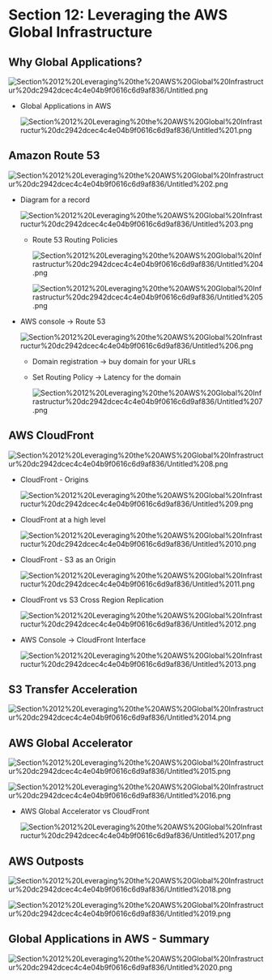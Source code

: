 # Section 12: Leveraging the AWS Global Infrastructure

## Why Global Applications?

![Section%2012%20Leveraging%20the%20AWS%20Global%20Infrastructur%20dc2942dcec4c4e04b9f0616c6d9af836/Untitled.png](Section%2012%20Leveraging%20the%20AWS%20Global%20Infrastructur%20dc2942dcec4c4e04b9f0616c6d9af836/Untitled.png)

- Global Applications in AWS

    ![Section%2012%20Leveraging%20the%20AWS%20Global%20Infrastructur%20dc2942dcec4c4e04b9f0616c6d9af836/Untitled%201.png](Section%2012%20Leveraging%20the%20AWS%20Global%20Infrastructur%20dc2942dcec4c4e04b9f0616c6d9af836/Untitled%201.png)

## Amazon Route 53

![Section%2012%20Leveraging%20the%20AWS%20Global%20Infrastructur%20dc2942dcec4c4e04b9f0616c6d9af836/Untitled%202.png](Section%2012%20Leveraging%20the%20AWS%20Global%20Infrastructur%20dc2942dcec4c4e04b9f0616c6d9af836/Untitled%202.png)

- Diagram for a record

    ![Section%2012%20Leveraging%20the%20AWS%20Global%20Infrastructur%20dc2942dcec4c4e04b9f0616c6d9af836/Untitled%203.png](Section%2012%20Leveraging%20the%20AWS%20Global%20Infrastructur%20dc2942dcec4c4e04b9f0616c6d9af836/Untitled%203.png)

    - Route 53 Routing Policies

        ![Section%2012%20Leveraging%20the%20AWS%20Global%20Infrastructur%20dc2942dcec4c4e04b9f0616c6d9af836/Untitled%204.png](Section%2012%20Leveraging%20the%20AWS%20Global%20Infrastructur%20dc2942dcec4c4e04b9f0616c6d9af836/Untitled%204.png)

        ![Section%2012%20Leveraging%20the%20AWS%20Global%20Infrastructur%20dc2942dcec4c4e04b9f0616c6d9af836/Untitled%205.png](Section%2012%20Leveraging%20the%20AWS%20Global%20Infrastructur%20dc2942dcec4c4e04b9f0616c6d9af836/Untitled%205.png)

- AWS console → Route 53

    ![Section%2012%20Leveraging%20the%20AWS%20Global%20Infrastructur%20dc2942dcec4c4e04b9f0616c6d9af836/Untitled%206.png](Section%2012%20Leveraging%20the%20AWS%20Global%20Infrastructur%20dc2942dcec4c4e04b9f0616c6d9af836/Untitled%206.png)

    - Domain registration → buy domain for your URLs
    - Set Routing Policy → Latency for the domain

        ![Section%2012%20Leveraging%20the%20AWS%20Global%20Infrastructur%20dc2942dcec4c4e04b9f0616c6d9af836/Untitled%207.png](Section%2012%20Leveraging%20the%20AWS%20Global%20Infrastructur%20dc2942dcec4c4e04b9f0616c6d9af836/Untitled%207.png)

## AWS CloudFront

![Section%2012%20Leveraging%20the%20AWS%20Global%20Infrastructur%20dc2942dcec4c4e04b9f0616c6d9af836/Untitled%208.png](Section%2012%20Leveraging%20the%20AWS%20Global%20Infrastructur%20dc2942dcec4c4e04b9f0616c6d9af836/Untitled%208.png)

- CloudFront - Origins

    ![Section%2012%20Leveraging%20the%20AWS%20Global%20Infrastructur%20dc2942dcec4c4e04b9f0616c6d9af836/Untitled%209.png](Section%2012%20Leveraging%20the%20AWS%20Global%20Infrastructur%20dc2942dcec4c4e04b9f0616c6d9af836/Untitled%209.png)

- CloudFront at a high level

    ![Section%2012%20Leveraging%20the%20AWS%20Global%20Infrastructur%20dc2942dcec4c4e04b9f0616c6d9af836/Untitled%2010.png](Section%2012%20Leveraging%20the%20AWS%20Global%20Infrastructur%20dc2942dcec4c4e04b9f0616c6d9af836/Untitled%2010.png)

- CloudFront - S3 as an Origin

    ![Section%2012%20Leveraging%20the%20AWS%20Global%20Infrastructur%20dc2942dcec4c4e04b9f0616c6d9af836/Untitled%2011.png](Section%2012%20Leveraging%20the%20AWS%20Global%20Infrastructur%20dc2942dcec4c4e04b9f0616c6d9af836/Untitled%2011.png)

- CloudFront vs S3 Cross Region Replication

    ![Section%2012%20Leveraging%20the%20AWS%20Global%20Infrastructur%20dc2942dcec4c4e04b9f0616c6d9af836/Untitled%2012.png](Section%2012%20Leveraging%20the%20AWS%20Global%20Infrastructur%20dc2942dcec4c4e04b9f0616c6d9af836/Untitled%2012.png)

- AWS Console → CloudFront Interface

    ![Section%2012%20Leveraging%20the%20AWS%20Global%20Infrastructur%20dc2942dcec4c4e04b9f0616c6d9af836/Untitled%2013.png](Section%2012%20Leveraging%20the%20AWS%20Global%20Infrastructur%20dc2942dcec4c4e04b9f0616c6d9af836/Untitled%2013.png)

## S3 Transfer Acceleration

![Section%2012%20Leveraging%20the%20AWS%20Global%20Infrastructur%20dc2942dcec4c4e04b9f0616c6d9af836/Untitled%2014.png](Section%2012%20Leveraging%20the%20AWS%20Global%20Infrastructur%20dc2942dcec4c4e04b9f0616c6d9af836/Untitled%2014.png)

## AWS Global Accelerator

![Section%2012%20Leveraging%20the%20AWS%20Global%20Infrastructur%20dc2942dcec4c4e04b9f0616c6d9af836/Untitled%2015.png](Section%2012%20Leveraging%20the%20AWS%20Global%20Infrastructur%20dc2942dcec4c4e04b9f0616c6d9af836/Untitled%2015.png)

![Section%2012%20Leveraging%20the%20AWS%20Global%20Infrastructur%20dc2942dcec4c4e04b9f0616c6d9af836/Untitled%2016.png](Section%2012%20Leveraging%20the%20AWS%20Global%20Infrastructur%20dc2942dcec4c4e04b9f0616c6d9af836/Untitled%2016.png)

- AWS Global Accelerator vs CloudFront

    ![Section%2012%20Leveraging%20the%20AWS%20Global%20Infrastructur%20dc2942dcec4c4e04b9f0616c6d9af836/Untitled%2017.png](Section%2012%20Leveraging%20the%20AWS%20Global%20Infrastructur%20dc2942dcec4c4e04b9f0616c6d9af836/Untitled%2017.png)

## AWS Outposts

![Section%2012%20Leveraging%20the%20AWS%20Global%20Infrastructur%20dc2942dcec4c4e04b9f0616c6d9af836/Untitled%2018.png](Section%2012%20Leveraging%20the%20AWS%20Global%20Infrastructur%20dc2942dcec4c4e04b9f0616c6d9af836/Untitled%2018.png)

![Section%2012%20Leveraging%20the%20AWS%20Global%20Infrastructur%20dc2942dcec4c4e04b9f0616c6d9af836/Untitled%2019.png](Section%2012%20Leveraging%20the%20AWS%20Global%20Infrastructur%20dc2942dcec4c4e04b9f0616c6d9af836/Untitled%2019.png)

## Global Applications in AWS - Summary

![Section%2012%20Leveraging%20the%20AWS%20Global%20Infrastructur%20dc2942dcec4c4e04b9f0616c6d9af836/Untitled%2020.png](Section%2012%20Leveraging%20the%20AWS%20Global%20Infrastructur%20dc2942dcec4c4e04b9f0616c6d9af836/Untitled%2020.png)